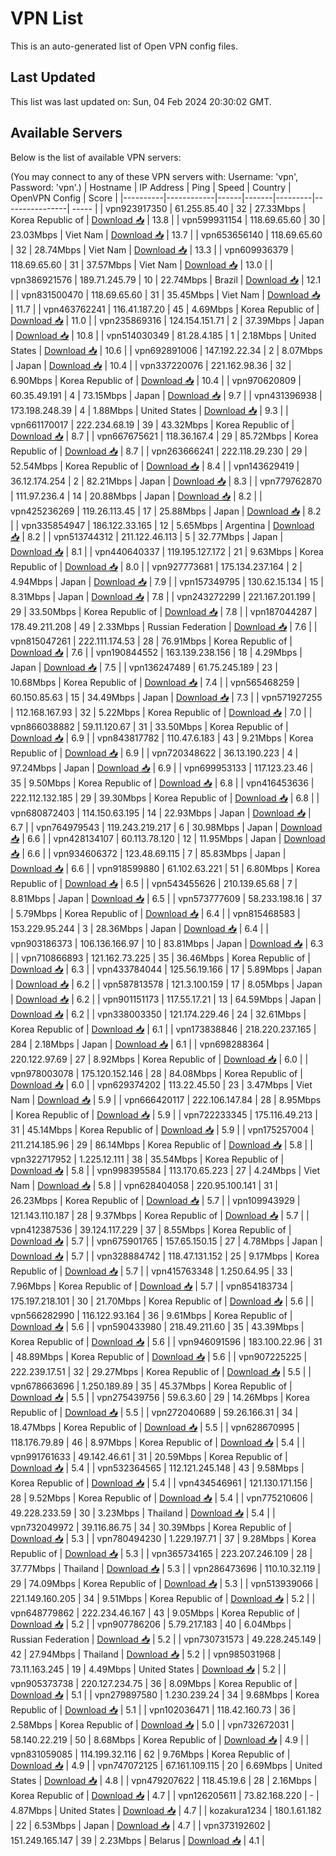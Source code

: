 # VPN List

This is an auto-generated list of Open VPN config files.

## Last Updated

This list was last updated on: Sun, 04 Feb 2024 20:30:02 GMT.

## Available Servers

Below is the list of available VPN servers:

(You may connect to any of these VPN servers with: Username: 'vpn', Password: 'vpn'.)
| Hostname | IP Address | Ping | Speed | Country | OpenVPN Config | Score |
|----------|------------|------|-------|---------|----------------| ----- |
| vpn923917350 | 61.255.85.40 | 32 | 27.33Mbps | Korea Republic of | [Download 📥](./configs/server_0_KR.ovpn) | 13.8 |
| vpn599931154 | 118.69.65.60 | 30 | 23.03Mbps | Viet Nam | [Download 📥](./configs/server_1_VN.ovpn) | 13.7 |
| vpn653656140 | 118.69.65.60 | 32 | 28.74Mbps | Viet Nam | [Download 📥](./configs/server_2_VN.ovpn) | 13.3 |
| vpn609936379 | 118.69.65.60 | 31 | 37.57Mbps | Viet Nam | [Download 📥](./configs/server_3_VN.ovpn) | 13.0 |
| vpn386921576 | 189.71.245.79 | 10 | 22.74Mbps | Brazil | [Download 📥](./configs/server_4_BR.ovpn) | 12.1 |
| vpn831500470 | 118.69.65.60 | 31 | 35.45Mbps | Viet Nam | [Download 📥](./configs/server_5_VN.ovpn) | 11.7 |
| vpn463762241 | 116.41.187.20 | 45 | 4.69Mbps | Korea Republic of | [Download 📥](./configs/server_6_KR.ovpn) | 11.0 |
| vpn235869316 | 124.154.151.71 | 2 | 37.39Mbps | Japan | [Download 📥](./configs/server_7_JP.ovpn) | 10.8 |
| vpn514030349 | 81.28.4.185 | 1 | 2.18Mbps | United States | [Download 📥](./configs/server_8_US.ovpn) | 10.6 |
| vpn692891006 | 147.192.22.34 | 2 | 8.07Mbps | Japan | [Download 📥](./configs/server_9_JP.ovpn) | 10.4 |
| vpn337220076 | 221.162.98.36 | 32 | 6.90Mbps | Korea Republic of | [Download 📥](./configs/server_10_KR.ovpn) | 10.4 |
| vpn970620809 | 60.35.49.191 | 4 | 73.15Mbps | Japan | [Download 📥](./configs/server_11_JP.ovpn) | 9.7 |
| vpn431396938 | 173.198.248.39 | 4 | 1.88Mbps | United States | [Download 📥](./configs/server_12_US.ovpn) | 9.3 |
| vpn661170017 | 222.234.68.19 | 39 | 43.32Mbps | Korea Republic of | [Download 📥](./configs/server_13_KR.ovpn) | 8.7 |
| vpn667675621 | 118.36.167.4 | 29 | 85.72Mbps | Korea Republic of | [Download 📥](./configs/server_14_KR.ovpn) | 8.7 |
| vpn263666241 | 222.118.29.230 | 29 | 52.54Mbps | Korea Republic of | [Download 📥](./configs/server_15_KR.ovpn) | 8.4 |
| vpn143629419 | 36.12.174.254 | 2 | 82.21Mbps | Japan | [Download 📥](./configs/server_16_JP.ovpn) | 8.3 |
| vpn779762870 | 111.97.236.4 | 14 | 20.88Mbps | Japan | [Download 📥](./configs/server_17_JP.ovpn) | 8.2 |
| vpn425236269 | 119.26.113.45 | 17 | 25.88Mbps | Japan | [Download 📥](./configs/server_18_JP.ovpn) | 8.2 |
| vpn335854947 | 186.122.33.165 | 12 | 5.65Mbps | Argentina | [Download 📥](./configs/server_19_AR.ovpn) | 8.2 |
| vpn513744312 | 211.122.46.113 | 5 | 32.77Mbps | Japan | [Download 📥](./configs/server_20_JP.ovpn) | 8.1 |
| vpn440640337 | 119.195.127.172 | 21 | 9.63Mbps | Korea Republic of | [Download 📥](./configs/server_21_KR.ovpn) | 8.0 |
| vpn927773681 | 175.134.237.164 | 2 | 4.94Mbps | Japan | [Download 📥](./configs/server_22_JP.ovpn) | 7.9 |
| vpn157349795 | 130.62.15.134 | 15 | 8.31Mbps | Japan | [Download 📥](./configs/server_23_JP.ovpn) | 7.8 |
| vpn243272299 | 221.167.201.199 | 29 | 33.50Mbps | Korea Republic of | [Download 📥](./configs/server_24_KR.ovpn) | 7.8 |
| vpn187044287 | 178.49.211.208 | 49 | 2.33Mbps | Russian Federation | [Download 📥](./configs/server_25_RU.ovpn) | 7.6 |
| vpn815047261 | 222.111.174.53 | 28 | 76.91Mbps | Korea Republic of | [Download 📥](./configs/server_26_KR.ovpn) | 7.6 |
| vpn190844552 | 163.139.238.156 | 18 | 4.29Mbps | Japan | [Download 📥](./configs/server_27_JP.ovpn) | 7.5 |
| vpn136247489 | 61.75.245.189 | 23 | 10.68Mbps | Korea Republic of | [Download 📥](./configs/server_28_KR.ovpn) | 7.4 |
| vpn565468259 | 60.150.85.63 | 15 | 34.49Mbps | Japan | [Download 📥](./configs/server_29_JP.ovpn) | 7.3 |
| vpn571927255 | 112.168.167.93 | 32 | 5.22Mbps | Korea Republic of | [Download 📥](./configs/server_30_KR.ovpn) | 7.0 |
| vpn866038882 | 59.11.120.67 | 31 | 33.50Mbps | Korea Republic of | [Download 📥](./configs/server_31_KR.ovpn) | 6.9 |
| vpn843817782 | 110.47.6.183 | 43 | 9.21Mbps | Korea Republic of | [Download 📥](./configs/server_32_KR.ovpn) | 6.9 |
| vpn720348622 | 36.13.190.223 | 4 | 97.24Mbps | Japan | [Download 📥](./configs/server_33_JP.ovpn) | 6.9 |
| vpn699953133 | 117.123.23.46 | 35 | 9.50Mbps | Korea Republic of | [Download 📥](./configs/server_34_KR.ovpn) | 6.8 |
| vpn416453636 | 222.112.132.185 | 29 | 39.30Mbps | Korea Republic of | [Download 📥](./configs/server_35_KR.ovpn) | 6.8 |
| vpn680872403 | 114.150.63.195 | 14 | 22.93Mbps | Japan | [Download 📥](./configs/server_36_JP.ovpn) | 6.7 |
| vpn764979543 | 119.243.219.217 | 6 | 30.98Mbps | Japan | [Download 📥](./configs/server_37_JP.ovpn) | 6.6 |
| vpn428134107 | 60.113.78.120 | 12 | 11.95Mbps | Japan | [Download 📥](./configs/server_38_JP.ovpn) | 6.6 |
| vpn934606372 | 123.48.69.115 | 7 | 85.83Mbps | Japan | [Download 📥](./configs/server_39_JP.ovpn) | 6.6 |
| vpn918599880 | 61.102.63.221 | 51 | 6.80Mbps | Korea Republic of | [Download 📥](./configs/server_40_KR.ovpn) | 6.5 |
| vpn543455626 | 210.139.65.68 | 7 | 8.81Mbps | Japan | [Download 📥](./configs/server_41_JP.ovpn) | 6.5 |
| vpn573777609 | 58.233.198.16 | 37 | 5.79Mbps | Korea Republic of | [Download 📥](./configs/server_42_KR.ovpn) | 6.4 |
| vpn815468583 | 153.229.95.244 | 3 | 28.36Mbps | Japan | [Download 📥](./configs/server_43_JP.ovpn) | 6.4 |
| vpn903186373 | 106.136.166.97 | 10 | 83.81Mbps | Japan | [Download 📥](./configs/server_44_JP.ovpn) | 6.3 |
| vpn710866893 | 121.162.73.225 | 35 | 36.46Mbps | Korea Republic of | [Download 📥](./configs/server_45_KR.ovpn) | 6.3 |
| vpn433784044 | 125.56.19.166 | 17 | 5.89Mbps | Japan | [Download 📥](./configs/server_46_JP.ovpn) | 6.2 |
| vpn587813578 | 121.3.100.159 | 17 | 8.05Mbps | Japan | [Download 📥](./configs/server_47_JP.ovpn) | 6.2 |
| vpn901151173 | 117.55.17.21 | 13 | 64.59Mbps | Japan | [Download 📥](./configs/server_48_JP.ovpn) | 6.2 |
| vpn338003350 | 121.174.229.46 | 24 | 32.61Mbps | Korea Republic of | [Download 📥](./configs/server_49_KR.ovpn) | 6.1 |
| vpn173838846 | 218.220.237.165 | 284 | 2.18Mbps | Japan | [Download 📥](./configs/server_50_JP.ovpn) | 6.1 |
| vpn698288364 | 220.122.97.69 | 27 | 8.92Mbps | Korea Republic of | [Download 📥](./configs/server_51_KR.ovpn) | 6.0 |
| vpn978003078 | 175.120.152.146 | 28 | 84.08Mbps | Korea Republic of | [Download 📥](./configs/server_52_KR.ovpn) | 6.0 |
| vpn629374202 | 113.22.45.50 | 23 | 3.47Mbps | Viet Nam | [Download 📥](./configs/server_53_VN.ovpn) | 5.9 |
| vpn666420117 | 222.106.147.84 | 28 | 8.95Mbps | Korea Republic of | [Download 📥](./configs/server_54_KR.ovpn) | 5.9 |
| vpn722233345 | 175.116.49.213 | 31 | 45.14Mbps | Korea Republic of | [Download 📥](./configs/server_55_KR.ovpn) | 5.9 |
| vpn175257004 | 211.214.185.96 | 29 | 86.14Mbps | Korea Republic of | [Download 📥](./configs/server_56_KR.ovpn) | 5.8 |
| vpn322717952 | 1.225.12.111 | 38 | 35.54Mbps | Korea Republic of | [Download 📥](./configs/server_57_KR.ovpn) | 5.8 |
| vpn998395584 | 113.170.65.223 | 27 | 4.24Mbps | Viet Nam | [Download 📥](./configs/server_58_VN.ovpn) | 5.8 |
| vpn628404058 | 220.95.100.141 | 31 | 26.23Mbps | Korea Republic of | [Download 📥](./configs/server_59_KR.ovpn) | 5.7 |
| vpn109943929 | 121.143.110.187 | 28 | 9.37Mbps | Korea Republic of | [Download 📥](./configs/server_60_KR.ovpn) | 5.7 |
| vpn412387536 | 39.124.117.229 | 37 | 8.55Mbps | Korea Republic of | [Download 📥](./configs/server_61_KR.ovpn) | 5.7 |
| vpn675901765 | 157.65.150.15 | 27 | 4.78Mbps | Japan | [Download 📥](./configs/server_62_JP.ovpn) | 5.7 |
| vpn328884742 | 118.47.131.152 | 25 | 9.17Mbps | Korea Republic of | [Download 📥](./configs/server_63_KR.ovpn) | 5.7 |
| vpn415763348 | 1.250.64.95 | 33 | 7.96Mbps | Korea Republic of | [Download 📥](./configs/server_64_KR.ovpn) | 5.7 |
| vpn854183734 | 175.197.218.101 | 30 | 21.70Mbps | Korea Republic of | [Download 📥](./configs/server_65_KR.ovpn) | 5.6 |
| vpn566282990 | 116.122.93.164 | 36 | 9.61Mbps | Korea Republic of | [Download 📥](./configs/server_66_KR.ovpn) | 5.6 |
| vpn590433980 | 218.49.211.60 | 35 | 43.39Mbps | Korea Republic of | [Download 📥](./configs/server_67_KR.ovpn) | 5.6 |
| vpn946091596 | 183.100.22.96 | 31 | 48.89Mbps | Korea Republic of | [Download 📥](./configs/server_68_KR.ovpn) | 5.6 |
| vpn907225225 | 222.239.17.51 | 32 | 29.27Mbps | Korea Republic of | [Download 📥](./configs/server_69_KR.ovpn) | 5.5 |
| vpn678663696 | 1.250.189.89 | 35 | 45.37Mbps | Korea Republic of | [Download 📥](./configs/server_70_KR.ovpn) | 5.5 |
| vpn275439756 | 59.6.3.60 | 29 | 14.26Mbps | Korea Republic of | [Download 📥](./configs/server_71_KR.ovpn) | 5.5 |
| vpn272040689 | 59.26.166.31 | 34 | 18.47Mbps | Korea Republic of | [Download 📥](./configs/server_72_KR.ovpn) | 5.5 |
| vpn628670995 | 118.176.79.89 | 46 | 8.97Mbps | Korea Republic of | [Download 📥](./configs/server_73_KR.ovpn) | 5.4 |
| vpn991761633 | 49.142.46.61 | 31 | 20.59Mbps | Korea Republic of | [Download 📥](./configs/server_74_KR.ovpn) | 5.4 |
| vpn532364565 | 112.121.245.148 | 43 | 9.58Mbps | Korea Republic of | [Download 📥](./configs/server_75_KR.ovpn) | 5.4 |
| vpn434546961 | 121.130.171.156 | 28 | 9.52Mbps | Korea Republic of | [Download 📥](./configs/server_76_KR.ovpn) | 5.4 |
| vpn775210606 | 49.228.233.59 | 30 | 3.23Mbps | Thailand | [Download 📥](./configs/server_77_TH.ovpn) | 5.4 |
| vpn732049972 | 39.116.86.75 | 34 | 30.39Mbps | Korea Republic of | [Download 📥](./configs/server_78_KR.ovpn) | 5.3 |
| vpn780494230 | 1.229.197.71 | 37 | 9.28Mbps | Korea Republic of | [Download 📥](./configs/server_79_KR.ovpn) | 5.3 |
| vpn365734165 | 223.207.246.109 | 28 | 37.77Mbps | Thailand | [Download 📥](./configs/server_80_TH.ovpn) | 5.3 |
| vpn286473696 | 110.10.32.119 | 29 | 74.09Mbps | Korea Republic of | [Download 📥](./configs/server_81_KR.ovpn) | 5.3 |
| vpn513939066 | 221.149.160.205 | 34 | 9.51Mbps | Korea Republic of | [Download 📥](./configs/server_82_KR.ovpn) | 5.2 |
| vpn648779862 | 222.234.46.167 | 43 | 9.05Mbps | Korea Republic of | [Download 📥](./configs/server_83_KR.ovpn) | 5.2 |
| vpn907786206 | 5.79.217.183 | 40 | 6.04Mbps | Russian Federation | [Download 📥](./configs/server_84_RU.ovpn) | 5.2 |
| vpn730731573 | 49.228.245.149 | 42 | 27.94Mbps | Thailand | [Download 📥](./configs/server_85_TH.ovpn) | 5.2 |
| vpn985031968 | 73.11.163.245 | 19 | 4.49Mbps | United States | [Download 📥](./configs/server_86_US.ovpn) | 5.2 |
| vpn905373738 | 220.127.234.75 | 36 | 8.09Mbps | Korea Republic of | [Download 📥](./configs/server_87_KR.ovpn) | 5.1 |
| vpn279897580 | 1.230.239.24 | 34 | 9.68Mbps | Korea Republic of | [Download 📥](./configs/server_88_KR.ovpn) | 5.1 |
| vpn102036471 | 118.42.160.73 | 36 | 2.58Mbps | Korea Republic of | [Download 📥](./configs/server_89_KR.ovpn) | 5.0 |
| vpn732672031 | 58.140.22.219 | 50 | 8.68Mbps | Korea Republic of | [Download 📥](./configs/server_90_KR.ovpn) | 4.9 |
| vpn831059085 | 114.199.32.116 | 62 | 9.76Mbps | Korea Republic of | [Download 📥](./configs/server_91_KR.ovpn) | 4.9 |
| vpn747072125 | 67.161.109.115 | 20 | 6.69Mbps | United States | [Download 📥](./configs/server_92_US.ovpn) | 4.8 |
| vpn479207622 | 118.45.19.6 | 28 | 2.16Mbps | Korea Republic of | [Download 📥](./configs/server_93_KR.ovpn) | 4.7 |
| vpn126205611 | 73.82.168.220 | - | 4.87Mbps | United States | [Download 📥](./configs/server_94_US.ovpn) | 4.7 |
| kozakura1234 | 180.1.61.182 | 22 | 6.53Mbps | Japan | [Download 📥](./configs/server_95_JP.ovpn) | 4.7 |
| vpn373192602 | 151.249.165.147 | 39 | 2.23Mbps | Belarus | [Download 📥](./configs/server_96_BY.ovpn) | 4.1 |
